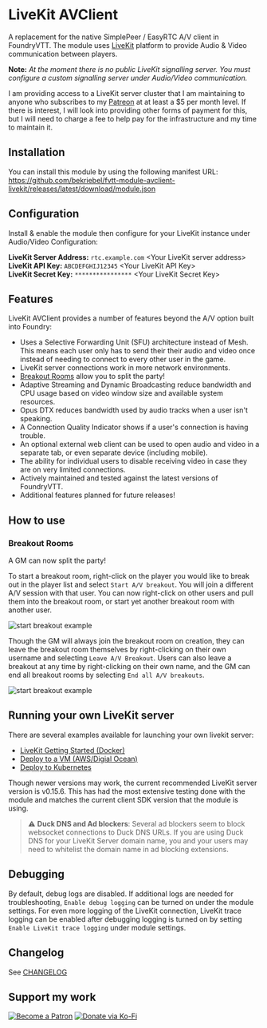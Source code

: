 # LiveKit AVClient

A replacement for the native SimplePeer / EasyRTC A/V client in FoundryVTT. The module uses [LiveKit](https://livekit.io/) platform to provide Audio & Video communication between players.

**Note:** _At the moment there is no public LiveKit signalling server. You must configure a custom signalling server under Audio/Video communication._

I am providing access to a LiveKit server cluster that I am maintaining to anyone who subscribes to my [Patreon](https://www.patreon.com/bekit) at at least a $5 per month level. If there is interest, I will look into providing other forms of payment for this, but I will need to charge a fee to help pay for the infrastructure and my time to maintain it.

## Installation

You can install this module by using the following manifest URL: https://github.com/bekriebel/fvtt-module-avclient-livekit/releases/latest/download/module.json

## Configuration

Install & enable the module then configure for your LiveKit instance under Audio/Video Configuration:

**LiveKit Server Address:** `rtc.example.com` \<Your LiveKit server address\>  
**LiveKit API Key:** `ABCDEFGHIJ12345` \<Your LiveKit API Key>  
**LiveKit Secret Key:** `****************` \<Your LiveKit Secret Key\>

## Features

LiveKit AVClient provides a number of features beyond the A/V option built into Foundry:

- Uses a Selective Forwarding Unit (SFU) architecture instead of Mesh. This means each user only has to send their their audio and video once instead of needing to connect to every other user in the game.
- LiveKit server connections work in more network environments.
- [Breakout Rooms](#breakout-rooms) allow you to split the party!
- Adaptive Streaming and Dynamic Broadcasting reduce bandwidth and CPU usage based on video window size and available system resources.
- Opus DTX reduces bandwidth used by audio tracks when a user isn't speaking.
- A Connection Quality Indicator shows if a user's connection is having trouble.
- An optional external web client can be used to open audio and video in a separate tab, or even separate device (including mobile).
- The ability for individual users to disable receiving video in case they are on very limited connections.
- Actively maintained and tested against the latest versions of FoundryVTT.
- Additional features planned for future releases!

## How to use

### **Breakout Rooms**

A GM can now split the party!

To start a breakout room, right-click on the player you would like to break out in the player list and select `Start A/V breakout`. You will join a different A/V session with that user. You can now right-click on other users and pull them into the breakout room, or start yet another breakout room with another user.

![start breakout example](https://raw.githubusercontent.com/bekriebel/fvtt-module-avclient-livekit/main/images/example_start-breakout.png)

Though the GM will always join the breakout room on creation, they can leave the breakout room themselves by right-clicking on their own username and selecting `Leave A/V Breakout`. Users can also leave a breakout at any time by right-clicking on their own name, and the GM can end all breakout rooms by selecting `End all A/V breakouts`.

![start breakout example](https://raw.githubusercontent.com/bekriebel/fvtt-module-avclient-livekit/main/images/example_end-breakout.png)

## Running your own LiveKit server

There are several examples available for launching your own livekit server:

- [LiveKit Getting Started (Docker)](https://docs.livekit.io/guides/getting-started)
- [Deploy to a VM (AWS/Digial Ocean)](https://docs.livekit.io/deploy/vm)
- [Deploy to Kubernetes](https://docs.livekit.io/deploy/kubernetes)

Though newer versions may work, the current recommended LiveKit server version is v0.15.6. This has had the most extensive testing done with the module and matches the current client SDK version that the module is using.

> :warning: **Duck DNS and Ad blockers**: Several ad blockers seem to block websocket connections to Duck DNS URLs. If you are using Duck DNS for your LiveKit Server domain name, you and your users may need to whitelist the domain name in ad blocking extensions.

## Debugging

By default, debug logs are disabled. If additional logs are needed for troubleshooting, `Enable debug logging` can be turned on under the module settings. For even more logging of the LiveKit connection, LiveKit trace logging can be enabled after debugging logging is turned on by setting `Enable LiveKit trace logging` under module settings.

## Changelog

See [CHANGELOG](/CHANGELOG.md)

## Support my work

[![Become a Patron](https://img.shields.io/badge/support-patreon-orange.svg?logo=patreon)](https://www.patreon.com/bekit)
[![Donate via Ko-Fi](https://img.shields.io/badge/donate-ko--fi-red.svg?logo=ko-fi)](https://ko-fi.com/bekit)

